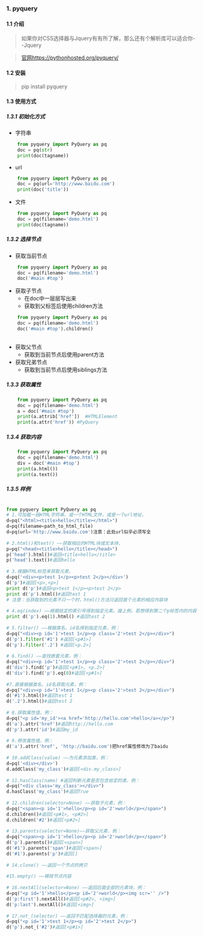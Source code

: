 ### 1. pyquery
#### 1.1 介绍
> 如果你对CSS选择器与Jquery有有所了解，那么还有个解析库可以适合你--Jquery

> [官网](https://pythonhosted.org/pyquery/)https://pythonhosted.org/pyquery/
#### 1.2 安装
> pip install pyquery
#### 1.3 使用方式
##### 1.3.1 初始化方式
- 字符串
```python
    from pyquery import PyQuery as pq
    doc = pq(str)
    print(doc(tagname))
```
- url
```python
    from pyquery import PyQuery as pq
    doc = pq(url='http://www.baidu.com')
    print(doc('title'))
```
- 文件
```python
    from pyquery import PyQuery as pq
    doc = pq(filename='demo.html')
    print(doc(tagname))
```

##### 1.3.2 选择节点
- 获取当前节点
```python
    from pyquery import PyQuery as pq
    doc = pq(filename='demo.html')
    doc('#main #top')
```
- 获取子节点
    - 在doc中一层层写出来
    - 获取到父标签后使用children方法
```python
    from pyquery import PyQuery as pq
    doc = pq(filename='demo.html')
    doc('#main #top').children()
    
```
- 获取父节点
    - 获取到当前节点后使用parent方法
- 获取兄弟节点
    - 获取到当前节点后使用siblings方法
##### 1.3.3 获取属性
```python
    from pyquery import PyQuery as pq
    doc = pq(filename='demo.html')
    a = doc('#main #top')
    print(a.attrib['href'])  #HTMLElement
    print(a.attr('href')) #PyQuery
```
##### 1.3.4 获取内容
```python
    from pyquery import PyQuery as pq
    doc = pq(filename='demo.html')
    div = doc('#main #top')
    print(a.html())
    print(a.text())
```

##### 1.3.5 样例
```python

from pyquery import PyQuery as pq
# 1.可加载一段HTML字符串，或一个HTML文件，或是一个url地址，
d=pq("<html><title>hello</title></html>")
d=pq(filename=path_to_html_file)
d=pq(url='http://www.baidu.com')注意：此处url似乎必须写全
 
# 2.html()和text() ——获取相应的HTML块或文本块，
p=pq("<head><title>hello</title></head>")
p('head').html()#返回<title>hello</title>
p('head').text()#返回hello
 
# 3.根据HTML标签来获取元素，
d=pq('<div><p>test 1</p><p>test 2</p></div>')
d('p')#返回[<p>,<p>]
print d('p')#返回<p>test 1</p><p>test 2</p>
print d('p').html()#返回test 1
# 注意：当获取到的元素不只一个时，html()方法只返回首个元素的相应内容块
 
# 4.eq(index) ——根据给定的索引号得到指定元素。接上例，若想得到第二个p标签内的内容，则可以：
print d('p').eq(1).html() #返回test 2
 
# 5.filter() ——根据类名、id名得到指定元素，例：
d=pq("<div><p id='1'>test 1</p><p class='2'>test 2</p></div>")
d('p').filter('#1') #返回[<p#1>]
d('p').filter('.2') #返回[<p.2>]
 
# 6.find() ——查找嵌套元素，例：
d=pq("<div><p id='1'>test 1</p><p class='2'>test 2</p></div>")
d('div').find('p')#返回[<p#1>, <p.2>]
d('div').find('p').eq(0)#返回[<p#1>]
 
#7.直接根据类名、id名获取元素，例：
d=pq("<div><p id='1'>test 1</p><p class='2'>test 2</p></div>")
d('#1').html()#返回test 1
d('.2').html()#返回test 2
 
# 8.获取属性值，例：
d=pq("<p id='my_id'><a href='http://hello.com'>hello</a></p>")
d('a').attr('href')#返回http://hello.com
d('p').attr('id')#返回my_id
 
# 9.修改属性值，例：
d('a').attr('href', 'http://baidu.com')把href属性修改为了baidu
 
# 10.addClass(value) ——为元素添加类，例：
d=pq('<div></div>')
d.addClass('my_class')#返回[<div.my_class>]
 
# 11.hasClass(name) #返回判断元素是否包含给定的类，例：
d=pq("<div class='my_class'></div>")
d.hasClass('my_class')#返回True
 
# 12.children(selector=None) ——获取子元素，例：
d=pq("<span><p id='1'>hello</p><p id='2'>world</p></span>")
d.children()#返回[<p#1>, <p#2>]
d.children('#2')#返回[<p#2>]
 
# 13.parents(selector=None)——获取父元素，例：
d=pq("<span><p id='1'>hello</p><p id='2'>world</p></span>")
d('p').parents()#返回[<span>]
d('#1').parents('span')#返回[<span>]
d('#1').parents('p')#返回[]
 
# 14.clone() ——返回一个节点的拷贝
 
#15.empty() ——移除节点内容
 
# 16.nextAll(selector=None) ——返回后面全部的元素块，例：
d=pq("<p id='1'>hello</p><p id='2'>world</p><img scr='' />")
d('p:first').nextAll()#返回[<p#2>, <img>]
d('p:last').nextAll()#返回[<img>]
 
# 17.not_(selector) ——返回不匹配选择器的元素，例：
d=pq("<p id='1'>test 1</p><p id='2'>test 2</p>")
d('p').not_('#2')#返回[<p#1>]
```